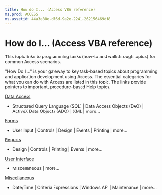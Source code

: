 ```yaml
---
title: How do I... (Access VBA reference)
ms.prod: ACCESS
ms.assetid: 44a3e88e-df6d-9a2e-2241-262156469df8
---
```



# How do I... (Access VBA reference)

This topic links to programming tasks (how-to and walkthrough topics) for common Access scenarios.

"How Do I ..." is your gateway to key task-based topics about programming and application development using Access. The essential categories for what you can do with Access are listed in this topic. The links provide pointers to important, procedure-based Help topics.

[Data Access](data-access-in-access.md)


-  Structured Query Language (SQL) | Data Access Objects (DAO) | ActiveX Data Objects (ADO) | XML | more...
    
[Forms](access-forms-how-do-i--.md)

- User Input | Controls | Design | Events | Printing | more...
    
[Reports](access-reports-how-do-i--.md)

-  Design | Controls | Printing | Events | more...
    
[User Interface](access-user-interface-how-do-i--.md)

-  Miscellaneous | more...
    
[Miscellaneous](access-miscellaneous-how-do-i--.md)


- Date/Time | Criteria Expressions | Windows API | Maintenance | more...
    


